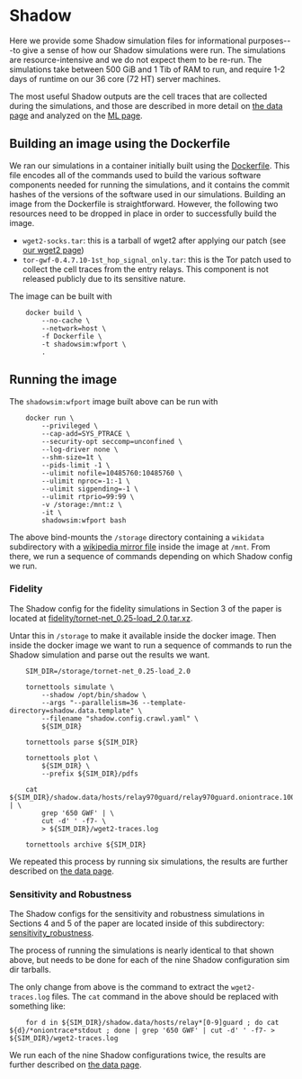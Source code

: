 # Shadow

Here we provide some Shadow simulation files for informational purposes---to
give a sense of how our Shadow simulations were run. The simulations are
resource-intensive and we do not expect them to be re-run. The simulations
take between 500 GiB and 1 Tib of RAM to run, and require 1-2 days of runtime
on our 36 core (72 HT) server machines.

The most useful Shadow outputs are the cell traces that are collected during the
simulations, and those are described in more detail on [the data page](/data)
and analyzed on the [ML page](/ml).

## Building an image using the Dockerfile

We ran our simulations in a container initially built using the
[Dockerfile](Dockerfile). This file encodes all of the commands used to build
the various software components needed for running the simulations, and it
contains the commit hashes of the versions of the software used in our
simulations. Building an image from the Dockerfile is straightforward. However,
the following two resources need to be dropped in place in order to successfully
build the image.
  - `wget2-socks.tar`: this is a tarball of wget2 after applying our patch (see
    [our wget2 page](/wget2))
  - `tor-gwf-0.4.7.10-1st_hop_signal_only.tar`: this is the Tor patch used to
    collect the cell traces from the entry relays. This component is not
    released publicly due to its sensitive nature.

The image can be built with

        docker build \
            --no-cache \
            --network=host \
            -f Dockerfile \
            -t shadowsim:wfport \
            .

## Running the image

The `shadowsim:wfport` image built above can be run with

        docker run \
            --privileged \
            --cap-add=SYS_PTRACE \
            --security-opt seccomp=unconfined \
            --log-driver none \
            --shm-size=1t \
            --pids-limit -1 \
            --ulimit nofile=10485760:10485760 \
            --ulimit nproc=-1:-1 \
            --ulimit sigpending=-1 \
            --ulimit rtprio=99:99 \
            -v /storage:/mnt:z \
            -it \
            shadowsim:wfport bash

The above bind-mounts the `/storage` directory containing a `wikidata`
subdirectory with a [wikipedia mirror
file](https://dumps.wikimedia.org/other/kiwix/zim/wikipedia/) inside the image
at `/mnt`. From there, we run a sequence of commands depending on which Shadow
config we run.

### Fidelity

The Shadow config for the fidelity simulations in Section 3 of the paper is located
at [fidelity/tornet-net_0.25-load_2.0.tar.xz](fidelity/tornet-net_0.25-load_2.0.tar.xz).

Untar this in `/storage` to make it available inside the docker image. Then
inside the docker image we want to run a sequence of commands to run the Shadow
simulation and parse out the results we want.

        SIM_DIR=/storage/tornet-net_0.25-load_2.0

        tornettools simulate \
            --shadow /opt/bin/shadow \
            --args "--parallelism=36 --template-directory=shadow.data.template" \
            --filename "shadow.config.crawl.yaml" \
            ${SIM_DIR}

        tornettools parse ${SIM_DIR}

        tornettools plot \
            ${SIM_DIR} \
            --prefix ${SIM_DIR}/pdfs

        cat ${SIM_DIR}/shadow.data/hosts/relay970guard/relay970guard.oniontrace.1001.stdout | \
            grep '650 GWF' | \
            cut -d' ' -f7- \
            > ${SIM_DIR}/wget2-traces.log

        tornettools archive ${SIM_DIR}

We repeated this process by running six simulations, the results are further
described on [the data page](/data).

### Sensitivity and Robustness

The Shadow configs for the sensitivity and robustness simulations in Sections 4
and 5 of the paper are located inside of this subdirectory:
[sensitivity_robustness]([sensitivity_robustness](https://github.com/explainwf-popets2023/explainwf-popets2023.github.io/tree/main/shadow/sensitivity_robustness)).

The process of running the simulations is nearly identical to that shown above, but needs to
be done for each of the nine Shadow configuration sim dir tarballs.

The only change from above is the command to extract the `wget2-traces.log` files. The `cat`
command in the above should be replaced with something like:

        for d in ${SIM_DIR}/shadow.data/hosts/relay*[0-9]guard ; do cat ${d}/*oniontrace*stdout ; done | grep '650 GWF' | cut -d' ' -f7- > ${SIM_DIR}/wget2-traces.log

We run each of the nine Shadow configurations twice, the results are further
described on [the data page](/data).
